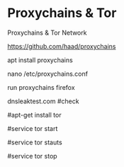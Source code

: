 # Proxychains & Tor
Proxychains &amp; Tor Network


https://github.com/haad/proxychains

apt install proxychains

nano /etc/proxychains.conf

run proxychains firefox

dnsleaktest.com #check

#apt-get install tor

#service tor start

#service tor stauts

#service tor stop

